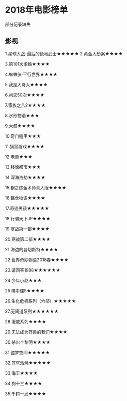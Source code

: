 # 2018年电影榜单



部分记录缺失

## 影视

1.星球大战-最后的绝地武士★★★★★
2.黄金大劫案★★★★

3.第101次求婚★★★★

4.蜘蛛侠·平行世界★★★★

5.我是大哥大★★★★

6.初恋50次★★★★

7.家族之苦2★★★★

8.水形物语★★★

9.大叔★★★★

10.奇门遁甲★★★

11.猫鼠游戏★★★★

12.老兽★★★

13.移魂都市★★★

14.深海浩劫★★★★

15.钢之炼金术师真人版★★★★

16.镰仓物语★★★★

17.奇迹男孩★★★★★

18.行骗天下JP★★★★

19.寒战第一部★★★★

20.寒战第二部★★★★

21.海边的曼切斯特★★★★

22.世界奇妙物语2018春★★★★

23.请回答1988★★★★★★

24.少年小赵★★★

25.碟中谍5★★★★

26.生化危机系列（六部）★★★★★

27.无间道系列★★★★★★

28.漫威系列★★★★

29.无法成为野兽的我们★★★★

30.杀出个黎明★★★★

31.盗梦空间★★★★★

32.苍穹浩瀚★★★★★

33.海王★★★★

34.狗十三★★★★

35.千钧一发★★★★
